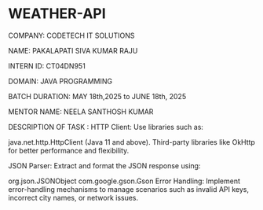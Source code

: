 # WEATHER-API

COMPANY: CODETECH IT SOLUTIONS

NAME: PAKALAPATI SIVA KUMAR RAJU

INTERN ID: CT04DN951

DOMAIN: JAVA PROGRAMMING

BATCH DURATION: MAY 18th,2025 to JUNE 18th, 2025

MENTOR NAME: NEELA SANTHOSH KUMAR

DESCRIPTION OF TASK : 
HTTP Client: Use libraries such as:

java.net.http.HttpClient (Java 11 and above). Third-party libraries like OkHttp for better performance and flexibility. 

JSON Parser: Extract and format the JSON response using:

org.json.JSONObject com.google.gson.Gson Error Handling: Implement error-handling mechanisms to manage scenarios such as invalid API keys, incorrect city names, or network issues.
